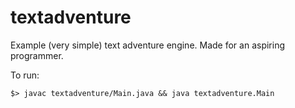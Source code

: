 # textadventure
Example (very simple) text adventure engine.
Made for an aspiring programmer.

To run:
```
$> javac textadventure/Main.java && java textadventure.Main
```